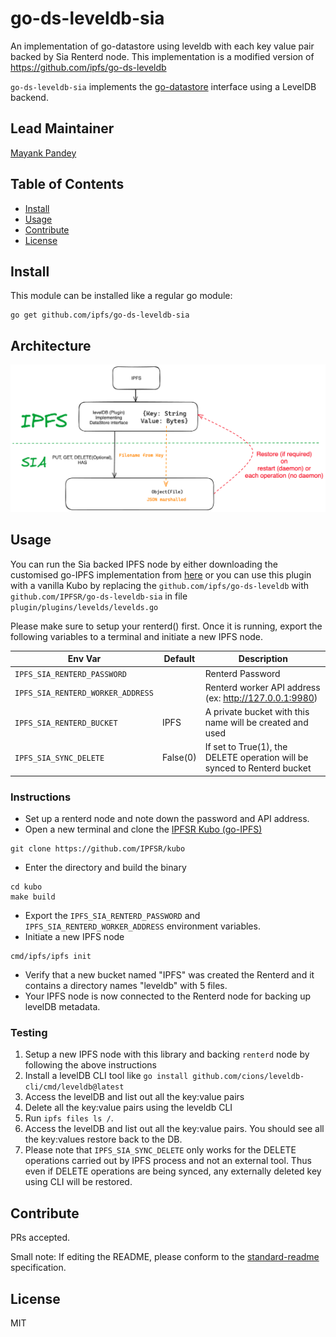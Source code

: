 # go-ds-leveldb-sia
An implementation of go-datastore using leveldb with each key value pair backed by Sia Renterd node.
This implementation is a modified version of https://github.com/ipfs/go-ds-leveldb

`go-ds-leveldb-sia` implements the [go-datastore](https://github.com/ipfs/go-datastore) interface using a LevelDB backend.

## Lead Maintainer

[Mayank Pandey](https://github.com/LexLuthr)

## Table of Contents

- [Install](#install)
- [Usage](#usage)
- [Contribute](#contribute)
- [License](#license)

## Install

This module can be installed like a regular go module:

```
go get github.com/ipfs/go-ds-leveldb-sia
```

## Architecture

![Architecture](docs/architecture.png?raw=true "Title")

## Usage

You can run the Sia backed IPFS node by either downloading the customised go-IPFS implementation from [here](https://github.com/IPFSR/kubo) or
you can use this plugin with a vanilla Kubo by replacing the `github.com/ipfs/go-ds-leveldb` with `github.com/IPFSR/go-ds-leveldb-sia` in file 
`plugin/plugins/levelds/levelds.go`

Please make sure to setup your renterd() first. Once it is running, export the following variables to a terminal and initiate a new IPFS node.

| Env Var                   | Default  | Description                                                              |
|---------------------------|----------|--------------------------------------------------------------------------|
| `IPFS_SIA_RENTERD_PASSWORD` |          | Renterd Password                                                         |
|`IPFS_SIA_RENTERD_WORKER_ADDRESS`|          | Renterd worker API address (ex: http://127.0.0.1:9980)                   |
|`IPFS_SIA_RENTERD_BUCKET`| IPFS     | A private bucket with this name will be created and used                 |
|`IPFS_SIA_SYNC_DELETE`| False(0) | If set to True(1), the DELETE operation will be synced to Renterd bucket |


### Instructions
* Set up a renterd node and note down the password and API address.
* Open a new terminal and clone the [IPFSR Kubo (go-IPFS)](https://github.com/IPFSR/kubo)
```shell
git clone https://github.com/IPFSR/kubo
```
* Enter the directory and build the binary
```shell
cd kubo
make build
```
* Export the `IPFS_SIA_RENTERD_PASSWORD` and `IPFS_SIA_RENTERD_WORKER_ADDRESS` environment variables.
* Initiate a new IPFS node
```shell
cmd/ipfs/ipfs init
```
* Verify that a new bucket named "IPFS" was created the Renterd and it contains a directory names "leveldb" with 5 files.
* Your IPFS node is now connected to the Renterd node for backing up levelDB metadata.

### Testing
1. Setup a new IPFS node with this library and backing `renterd` node by following the above instructions
2. Install a levelDB CLI tool like `go install github.com/cions/leveldb-cli/cmd/leveldb@latest`
3. Access the levelDB and list out all the key:value pairs
4. Delete all the key:value pairs using the leveldb CLI
5. Run `ipfs files ls /`.
6. Access the levelDB and list out all the key:value pairs. You should see all the key:values restore back to the DB.
7. Please note that `IPFS_SIA_SYNC_DELETE` only works for the DELETE operations carried out by IPFS process and not an external tool. Thus even if DELETE operations are being synced, any externally deleted key using CLI will be restored. 

## Contribute

PRs accepted.

Small note: If editing the README, please conform to the [standard-readme](https://github.com/RichardLitt/standard-readme) specification.

## License

MIT
